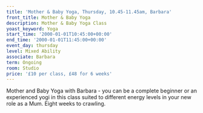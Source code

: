```yaml
---
title: 'Mother & Baby Yoga, Thursday, 10.45-11.45am, Barbara'
front_title: Mother & Baby Yoga
description: Mother & Baby Yoga Class
yoast_keyword: Yoga
start_time: '2000-01-01T10:45:00+00:00'
end_time: '2000-01-01T11:45:00+00:00'
event_day: thursday
level: Mixed Ability
associate: Barbara
term: Ongoing
room: Studio
price: '£10 per class, £48 for 6 weeks'
---
```

Mother and Baby Yoga with Barbara - you can be a complete beginner or an experienced yogi in this class suited to different energy levels in your new role as a Mum. Eight weeks to crawling.
